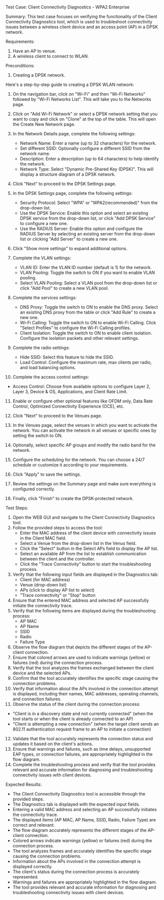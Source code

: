 Test Case: Client Connectivity Diagnostics - WPA2 Enterprise

Summary:
This test case focuses on verifying the functionality of the Client Connectivity Diagnostics tool, which is used to troubleshoot connectivity issues between a wireless client device and an access point (AP) in a DPSK network.

Requirements:
1. Have an AP to venue.
2. A wireless client to connect to WLAN.

Preconditions:
1. Creating a DPSK network.

Here's a step-by-step guide to creating a DPSK WLAN network:

1. On the navigation bar, click on "Wi-Fi" and then "Wi-Fi Networks" followed by "Wi-Fi Networks List". This will take you to the Networks page.

2. Click on "Add Wi-Fi Network" or select a DPSK network setting that you want to copy and click on "Clone" at the top of the table. This will open the Create New Network page.

3. In the Network Details page, complete the following settings:
   - Network Name: Enter a name (up to 32 characters) for the network.
   - Set different SSID: Optionally configure a different SSID from the network name.
   - Description: Enter a description (up to 64 characters) to help identify the network.
   - Network Type: Select "Dynamic Pre-Shared Key (DPSK)". This will display a structure diagram of a DPSK network.

4. Click "Next" to proceed to the DPSK Settings page.

5. In the DPSK Settings page, complete the following settings:
   - Security Protocol: Select "WPA" or "WPA2(recommended)" from the drop-down list.
   - Use the DPSK Service: Enable this option and select an existing DPSK service from the drop-down list, or click "Add DPSK Service" to configure a new one.
   - Use the RADIUS Server: Enable this option and configure the RADIUS Server by selecting an existing server from the drop-down list or clicking "Add Server" to create a new one.

6. Click "Show more settings" to expand additional options.

7. Complete the VLAN settings:
   - VLAN ID: Enter the VLAN ID number (default is 1) for the network.
   - VLAN Pooling: Toggle the switch to ON if you want to enable VLAN pooling.
   - Select VLAN Pooling: Select a VLAN pool from the drop-down list or click "Add Pool" to create a new VLAN pool.

8. Complete the services settings:
   - DNS Proxy: Toggle the switch to ON to enable the DNS proxy. Select an existing DNS proxy from the table or click "Add Rule" to create a new one.
   - Wi-Fi Calling: Toggle the switch to ON to enable Wi-Fi Calling. Click "Select Profiles" to configure the Wi-Fi Calling profiles.
   - Client Isolation: Toggle the switch to ON to enable client isolation. Configure the isolation packets and other relevant settings.

9. Complete the radio settings:
   - Hide SSID: Select this feature to hide the SSID.
   - Load Control: Configure the maximum rate, max clients per radio, and load balancing options.

10. Complete the access control settings:
   - Access Control: Choose from available options to configure Layer 2, Layer 3, Device & OS, Applications, and Client Rate Limit.

11. Enable or configure other optional features like OFDM only, Data Rate Control, Optimized Connectivity Experience (OCE), etc.

12. Click "Next" to proceed to the Venues page.

13. In the Venues page, select the venues in which you want to activate the network. You can activate the network in all venues or specific ones by setting the switch to ON.

14. Optionally, select specific AP groups and modify the radio band for the network.

15. Configure the scheduling for the network. You can choose a 24/7 schedule or customize it according to your requirements.

16. Click "Apply" to save the settings.

17. Review the settings on the Summary page and make sure everything is configured correctly.

18. Finally, click "Finish" to create the DPSK-protected network.

Test Steps:
1. Open the WEB GUI and navigate to the Client Connectivity Diagnostics tool.
2. Follow the provided steps to access the tool:
   - Enter the MAC address of the client device with connectivity issues in the Client MAC field.
   - Select a Venue from the drop-down list in the Venus field.
   - Click the "Select" button in the Select APs field to display the AP list.
   - Select an available AP from the list to establish communication between the client and the controller.
   - Click the "Trace Connectivity" button to start the troubleshooting process.
3. Verify that the following input fields are displayed in the Diagnostics tab:
   - Client (for MAC address)
   - Venue (drop-down list)
   - APs (click to display AP list to select)
   - "Trace connectivity" or "Stop" button
4. Ensure that the entered MAC address and selected AP successfully initiate the connectivity trace.
5. Verify that the following items are displayed during the troubleshooting process:
   - AP MAC
   - AP Name
   - SSID
   - Radio
   - Failure Type
6. Observe the flow diagram that depicts the different stages of the AP-client connection.
7. Ensure that colored arrows are used to indicate warnings (yellow) or failures (red) during the connection process.
8. Verify that the tool analyzes the frames exchanged between the client device and the selected APs.
9. Confirm that the tool accurately identifies the specific stage causing the connection problems.
10. Verify that information about the APs involved in the connection attempt is displayed, including their names, MAC addresses, operating channels, and connection failures.
11. Observe the status of the client during the connection process:
   - "Client is in a discovery state and not currently connected" (when the tool starts or when the client is already connected to an AP)
   - "Client is attempting a new connection" (when the target client sends an 802.11 authentication request frame to an AP to initiate a connection)
12. Validate that the tool accurately represents the connection status and updates it based on the client's actions.
13. Ensure that warnings and failures, such as time delays, unsupported EAP types, or connection failures, are appropriately highlighted in the flow diagram.
14. Complete the troubleshooting process and verify that the tool provides relevant and accurate information for diagnosing and troubleshooting connectivity issues with client devices.

Expected Results:
- The Client Connectivity Diagnostics tool is accessible through the provided steps.
- The Diagnostics tab is displayed with the expected input fields.
- Entering a valid MAC address and selecting an AP successfully initiates the connectivity trace.
- The displayed items (AP MAC, AP Name, SSID, Radio, Failure Type) are correct and relevant.
- The flow diagram accurately represents the different stages of the AP-client connection.
- Colored arrows indicate warnings (yellow) or failures (red) during the connection process.
- The tool analyzes frames and accurately identifies the specific stage causing the connection problems.
- Information about the APs involved in the connection attempt is displayed correctly.
- The client's status during the connection process is accurately represented.
- Warnings and failures are appropriately highlighted in the flow diagram.
- The tool provides relevant and accurate information for diagnosing and troubleshooting connectivity issues with client devices.